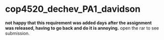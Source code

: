 # cop4520_dechev_PA1_davidson

**not happy that this requirement was added days after the assignment was released, having to go back and do it is annoying.**
open the rar to see submission.

